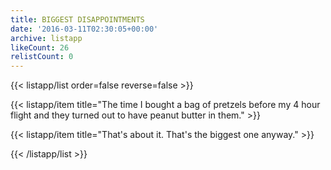 ```yaml
---
title: BIGGEST DISAPPOINTMENTS
date: '2016-03-11T02:30:05+00:00'
archive: listapp
likeCount: 26
relistCount: 0
---
```


<!--more-->

{{< listapp/list order=false reverse=false >}}

   {{< listapp/item title="The time I bought a bag of pretzels before my 4 hour flight and they turned out to have peanut butter in them." >}}

   {{< listapp/item title="That's about it. That's the biggest one anyway." >}}

{{< /listapp/list >}}
